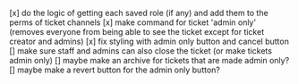[x] do the logic of getting each saved role (if any) and add them to the perms of ticket channels
[x] make command for ticket 'admin only' (removes everyone from being able to see the ticket except for ticket creator and admins)
[x] fix styling with admin only button and cancel button
[] make sure staff and admins can also close the ticket (or make tickets admin only)
[] maybe make an archive for tickets that are made admin only?
[] maybe make a revert button for the admin only button?